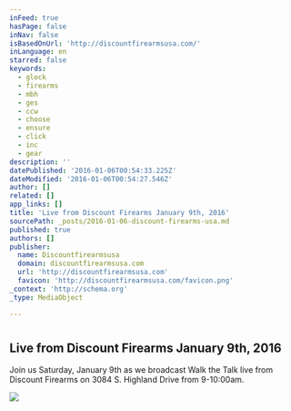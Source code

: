 ```yaml
---
inFeed: true
hasPage: false
inNav: false
isBasedOnUrl: 'http://discountfirearmsusa.com/'
inLanguage: en
starred: false
keywords:
  - glock
  - firearms
  - mbh
  - ges
  - ccw
  - choose
  - ensure
  - click
  - inc
  - gear
description: ''
datePublished: '2016-01-06T00:54:33.225Z'
dateModified: '2016-01-06T00:54:27.546Z'
author: []
related: []
app_links: []
title: 'Live from Discount Firearms January 9th, 2016'
sourcePath: _posts/2016-01-06-discount-firearms-usa.md
published: true
authors: []
publisher:
  name: Discountfirearmsusa
  domain: discountfirearmsusa.com
  url: 'http://discountfirearmsusa.com'
  favicon: 'http://discountfirearmsusa.com/favicon.png'
_context: 'http://schema.org'
_type: MediaObject

---
```

# 

<article style=""><h1>Live from Discount Firearms January 9th, 2016</h1><p>Join us Saturday, January 9th as we broadcast Walk the Talk live from Discount Firearms on 3084 S. Highland Drive from 9-10:00am.</p><img src="https://s3-us-west-2.amazonaws.com/the-grid-img/p/fdf8cc58ae60da4bf7d06448d3055283bcdac066.png" /></article>